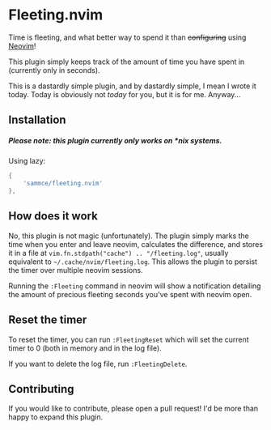 # Fleeting.nvim

Time is fleeting, and what better way to spend it than ~~configuring~~ using [Neovim](https://github.com/neovim/neovim)!

This plugin simply keeps track of the amount of time you have spent in (currently only in seconds).

This is a dastardly simple plugin, and by dastardly simple, I mean I wrote it today.
Today is obviously not _today_ for you, but it is for me. Anyway...

## Installation

##### Please note: this plugin currently only works on \*nix systems.

Using lazy:

```lua
{
    'sammce/fleeting.nvim'
},
```

## How does it work

No, this plugin is not magic (unfortunately). The plugin simply marks the time when you enter and leave neovim, calculates the difference, and stores it in a file at `vim.fn.stdpath("cache") .. "/fleeting.log"`, usually equivalent to `~/.cache/nvim/fleeting.log`. This allows the plugin to persist the timer over multiple neovim sessions.

Running the `:Fleeting` command in neovim will show a notification detailing the amount of precious fleeting seconds you've spent with neovim open.

## Reset the timer

To reset the timer, you can run `:FleetingReset` which will set the current timer to 0 (both in memory and in the log file).

If you want to delete the log file, run `:FleetingDelete`.

## Contributing

If you would like to contribute, please open a pull request! I'd be more than happy to expand this plugin.
